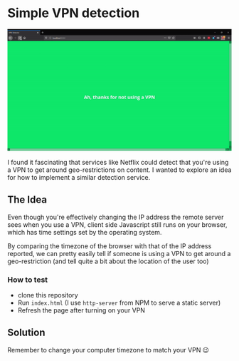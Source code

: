 # Simple VPN detection

![](assets/demo.gif)

I found it fascinating that services like Netflix could detect that you're using a VPN to get around geo-restrictions on content. I wanted to explore an idea for how to implement a similar detection service.

## The Idea

Even though you're effectively changing the IP address the remote server sees when you use a VPN, client side Javascript still runs on your browser, which has time settings set by the operating system.

By comparing the timezone of the browser with that of the IP address reported, we can pretty easily tell if someone is using a VPN to get around a geo-restriction (and tell quite a bit about the location of the user too)

### How to test
* clone this repository
* Run `index.html` (I use `http-server` from NPM to serve a static server)
* Refresh the page after turning on your VPN

## Solution

Remember to change your computer timezone to match your VPN 😉